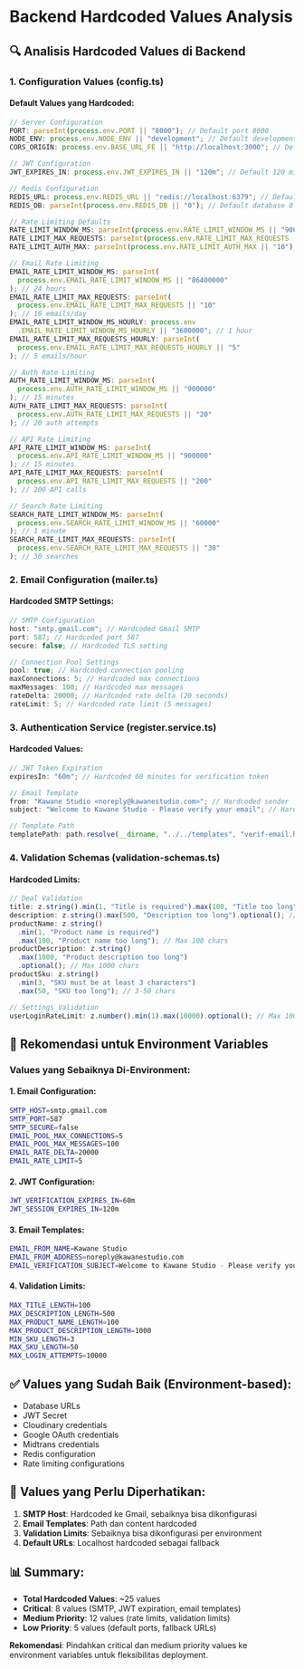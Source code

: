 # Backend Hardcoded Values Analysis

## 🔍 Analisis Hardcoded Values di Backend

### **1. Configuration Values (config.ts)**

#### **Default Values yang Hardcoded:**

```typescript
// Server Configuration
PORT: parseInt(process.env.PORT || "8000"); // Default port 8000
NODE_ENV: process.env.NODE_ENV || "development"; // Default development
CORS_ORIGIN: process.env.BASE_URL_FE || "http://localhost:3000"; // Default localhost:3000

// JWT Configuration
JWT_EXPIRES_IN: process.env.JWT_EXPIRES_IN || "120m"; // Default 120 minutes

// Redis Configuration
REDIS_URL: process.env.REDIS_URL || "redis://localhost:6379"; // Default localhost:6379
REDIS_DB: parseInt(process.env.REDIS_DB || "0"); // Default database 0

// Rate Limiting Defaults
RATE_LIMIT_WINDOW_MS: parseInt(process.env.RATE_LIMIT_WINDOW_MS || "900000"); // 15 minutes
RATE_LIMIT_MAX_REQUESTS: parseInt(process.env.RATE_LIMIT_MAX_REQUESTS || "100"); // 100 requests
RATE_LIMIT_AUTH_MAX: parseInt(process.env.RATE_LIMIT_AUTH_MAX || "10"); // 10 auth attempts

// Email Rate Limiting
EMAIL_RATE_LIMIT_WINDOW_MS: parseInt(
  process.env.EMAIL_RATE_LIMIT_WINDOW_MS || "86400000"
); // 24 hours
EMAIL_RATE_LIMIT_MAX_REQUESTS: parseInt(
  process.env.EMAIL_RATE_LIMIT_MAX_REQUESTS || "10"
); // 10 emails/day
EMAIL_RATE_LIMIT_WINDOW_MS_HOURLY: process.env
  .EMAIL_RATE_LIMIT_WINDOW_MS_HOURLY || "3600000"; // 1 hour
EMAIL_RATE_LIMIT_MAX_REQUESTS_HOURLY: parseInt(
  process.env.EMAIL_RATE_LIMIT_MAX_REQUESTS_HOURLY || "5"
); // 5 emails/hour

// Auth Rate Limiting
AUTH_RATE_LIMIT_WINDOW_MS: parseInt(
  process.env.AUTH_RATE_LIMIT_WINDOW_MS || "900000"
); // 15 minutes
AUTH_RATE_LIMIT_MAX_REQUESTS: parseInt(
  process.env.AUTH_RATE_LIMIT_MAX_REQUESTS || "20"
); // 20 auth attempts

// API Rate Limiting
API_RATE_LIMIT_WINDOW_MS: parseInt(
  process.env.API_RATE_LIMIT_WINDOW_MS || "900000"
); // 15 minutes
API_RATE_LIMIT_MAX_REQUESTS: parseInt(
  process.env.API_RATE_LIMIT_MAX_REQUESTS || "200"
); // 200 API calls

// Search Rate Limiting
SEARCH_RATE_LIMIT_WINDOW_MS: parseInt(
  process.env.SEARCH_RATE_LIMIT_WINDOW_MS || "60000"
); // 1 minute
SEARCH_RATE_LIMIT_MAX_REQUESTS: parseInt(
  process.env.SEARCH_RATE_LIMIT_MAX_REQUESTS || "30"
); // 30 searches
```

### **2. Email Configuration (mailer.ts)**

#### **Hardcoded SMTP Settings:**

```typescript
// SMTP Configuration
host: "smtp.gmail.com"; // Hardcoded Gmail SMTP
port: 587; // Hardcoded port 587
secure: false; // Hardcoded TLS setting

// Connection Pool Settings
pool: true; // Hardcoded connection pooling
maxConnections: 5; // Hardcoded max connections
maxMessages: 100; // Hardcoded max messages
rateDelta: 20000; // Hardcoded rate delta (20 seconds)
rateLimit: 5; // Hardcoded rate limit (5 messages)
```

### **3. Authentication Service (register.service.ts)**

#### **Hardcoded Values:**

```typescript
// JWT Token Expiration
expiresIn: "60m"; // Hardcoded 60 minutes for verification token

// Email Template
from: "Kawane Studio <noreply@kawanestudio.com>"; // Hardcoded sender
subject: "Welcome to Kawane Studio - Please verify your email"; // Hardcoded subject

// Template Path
templatePath: path.resolve(__dirname, "../../templates", "verif-email.hbs"); // Hardcoded path
```

### **4. Validation Schemas (validation-schemas.ts)**

#### **Hardcoded Limits:**

```typescript
// Deal Validation
title: z.string().min(1, "Title is required").max(100, "Title too long"); // Max 100 chars
description: z.string().max(500, "Description too long").optional(); // Max 500 chars
productName: z.string()
  .min(1, "Product name is required")
  .max(100, "Product name too long"); // Max 100 chars
productDescription: z.string()
  .max(1000, "Product description too long")
  .optional(); // Max 1000 chars
productSku: z.string()
  .min(3, "SKU must be at least 3 characters")
  .max(50, "SKU too long"); // 3-50 chars

// Settings Validation
userLoginRateLimit: z.number().min(1).max(10000).optional(); // Max 10000 login attempts
```

## 🎯 Rekomendasi untuk Environment Variables

### **Values yang Sebaiknya Di-Environment:**

#### **1. Email Configuration:**

```bash
SMTP_HOST=smtp.gmail.com
SMTP_PORT=587
SMTP_SECURE=false
EMAIL_POOL_MAX_CONNECTIONS=5
EMAIL_POOL_MAX_MESSAGES=100
EMAIL_RATE_DELTA=20000
EMAIL_RATE_LIMIT=5
```

#### **2. JWT Configuration:**

```bash
JWT_VERIFICATION_EXPIRES_IN=60m
JWT_SESSION_EXPIRES_IN=120m
```

#### **3. Email Templates:**

```bash
EMAIL_FROM_NAME=Kawane Studio
EMAIL_FROM_ADDRESS=noreply@kawanestudio.com
EMAIL_VERIFICATION_SUBJECT=Welcome to Kawane Studio - Please verify your email
```

#### **4. Validation Limits:**

```bash
MAX_TITLE_LENGTH=100
MAX_DESCRIPTION_LENGTH=500
MAX_PRODUCT_NAME_LENGTH=100
MAX_PRODUCT_DESCRIPTION_LENGTH=1000
MIN_SKU_LENGTH=3
MAX_SKU_LENGTH=50
MAX_LOGIN_ATTEMPTS=10000
```

## ✅ Values yang Sudah Baik (Environment-based):

- Database URLs
- JWT Secret
- Cloudinary credentials
- Google OAuth credentials
- Midtrans credentials
- Redis configuration
- Rate limiting configurations

## 🚨 Values yang Perlu Diperhatikan:

1. **SMTP Host**: Hardcoded ke Gmail, sebaiknya bisa dikonfigurasi
2. **Email Templates**: Path dan content hardcoded
3. **Validation Limits**: Sebaiknya bisa dikonfigurasi per environment
4. **Default URLs**: Localhost hardcoded sebagai fallback

## 📊 Summary:

- **Total Hardcoded Values**: ~25 values
- **Critical**: 8 values (SMTP, JWT expiration, email templates)
- **Medium Priority**: 12 values (rate limits, validation limits)
- **Low Priority**: 5 values (default ports, fallback URLs)

**Rekomendasi**: Pindahkan critical dan medium priority values ke environment variables untuk fleksibilitas deployment.


